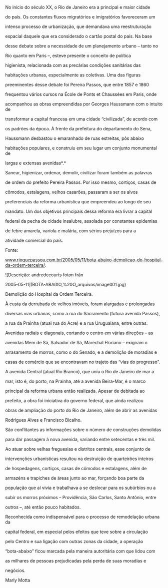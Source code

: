 

No início do século XX, o Rio de Janeiro era a principal e maior cidade

do país. Os constantes fluxos migratórios e imigratórios favoreceram um

intenso processo de urbanização, que demandava uma reestruturação

espacial daquele que era considerado o cartão postal do país. Na base

desse debate sobre a necessidade de um planejamento urbano – tanto no

Rio quanto em Paris –, esteve presente o conceito de política

higienista, relacionada com as precárias condições sanitárias das

habitações urbanas, especialmente as coletivas. Uma das figuras

preeminentes desse debate foi Pereira Passos, que entre 1857 e 1860

frequentou vários cursos na École de Ponts et Chaussées em Paris, onde

acompanhou as obras empreendidas por Georges Haussmann com o intuito de

transformar a capital francesa em uma cidade “civilizada”, de acordo com

os padrões da época. À frente da prefeitura do departamento do Sena,

Haussmann desbastou o emaranhado de ruas estreitas, pôs abaixo

habitações populares, e construiu em seu lugar um conjunto monumental de

largas e extensas avenidas*.*



Sanear, higienizar, ordenar, demolir, civilizar foram também as palavras

de ordem do prefeito Pereira Passos. Por isso mesmo, cortiços, casas de

cômodos, estalagens, velhos casarões, passaram a ser os alvos

preferenciais da reforma urbanística que empreendeu ao longo de seu

mandato. Um dos objetivos principais dessa reforma era livrar a capital

federal da pecha de cidade insalubre, assolada por constantes epidemias

de febre amarela, varíola e malária, com sérios prejuízos para a

atividade comercial do país.



Fonte: 

www.rioquepassou.com.br/2005/05/11/bota-abaixo-demolicao-do-hospital-da-ordem-terceira/.



![Descrição: andredecourts foton från

2005-05-11](BOTA-ABAIXO,%20O_arquivos/image001.jpg)



Demolição do Hospital da Ordem Terceira.



À custa da derrubada de velhos imóveis, foram alargadas e prolongadas

diversas vias urbanas, como a rua do Sacramento (futura avenida Passos),

a rua da Prainha (atual rua do Acre) e a rua Uruguaiana, entre outras.

Avenidas radiais e diagonais, cortando o centro em várias direções – as

avenidas Mem de Sá, Salvador de Sá, Marechal Floriano – exigiram o

arrasamento de morros, como o do Senado, e a demolição de moradias e

casas de comércio que se encontravam no trajeto das “vias do progresso”.



A avenida Central (atual Rio Branco), que uniu o Rio de Janeiro de mar a

mar, isto é, do porto, na Prainha, até a avenida Beira-Mar, é o marco

principal da reforma urbana então realizada. Apesar de debitada ao

prefeito, a obra foi iniciativa do governo federal, que ainda realizou

obras de ampliação do porto do Rio de Janeiro, além de abrir as avenidas

Rodrigues Alves e Francisco Bicalho.



São conflitantes as informações sobre o número de construções demolidas

para dar passagem à nova avenida, variando entre setecentas e três mil.

Ao atuar sobre velhas freguesias e distritos centrais, esse conjunto de

intervenções urbanísticas resultou na destruição de quarteirões inteiros

de hospedagens, cortiços, casas de cômodos e estalagens, além de

armazéns e trapiches de áreas junto ao mar, forçando boa parte da

população que aí vivia e trabalhava a se deslocar para os subúrbios ou a

subir os morros próximos – Providência, São Carlos, Santo Antônio, entre

outros –, até então pouco habitados.



Reconhecida como indispensável para o processo de remodelação urbana da

capital federal, em especial pelos efeitos que teve sobre a circulação

pelo Centro e sua ligação com outras zonas da cidade, a operação

“bota-abaixo” ficou marcada pela maneira autoritária com que lidou com

as milhares de pessoas prejudicadas pela perda de suas moradias e

negócios.



Marly Motta



